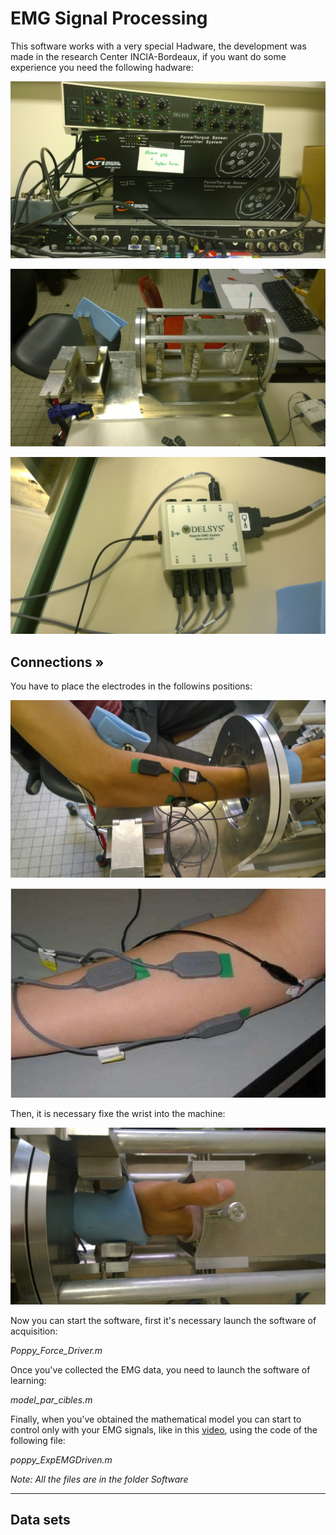 # EMG Signal Processing

This software works with a very special Hadware, the development was made in the research Center INCIA-Bordeaux,
if you want do some experience you need the following hadware:

![img5](img/img5.jpg)

![img2](img/img2.jpg)

![img6](img/img6.jpg)



## Connections »

You have to place the electrodes in the followins positions:

![img8](img/img8.jpg)

![img1](img/img1.jpg)

Then, it is necessary fixe the wrist into the machine:

![img9](img/img9.jpg)


Now you can start the software, first it's necessary launch the software of acquisition:

*Poppy_Force_Driver.m*

Once you've collected the EMG data, you need to launch the software of learning:

*model_par_cibles.m*

Finally, when you've obtained the mathematical model you can start to control only with your EMG signals, like in this [video](https://vimeo.com/134840606), using the code of the following file:

*poppy_ExpEMGDriven.m*


*Note: All the files are in the folder Software*

-------------

## Data sets


